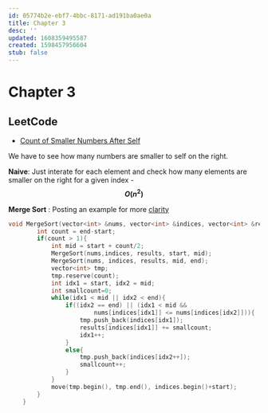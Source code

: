 ```yaml
---
id: 05774b2e-ebf7-4bbc-8171-ad191ba0ae0a
title: Chapter 3
desc: ''
updated: 1608359495587
created: 1598457956604
stub: false
---
```


# Chapter 3

## LeetCode

* [Count of Smaller Numbers After Self](https://leetcode.com/problems/count-of-smaller-numbers-after-self/)

We have to see how many numbers are smaller to self on the right.


**Naive**:
Just interate for each element and check how many elements are smaller on the right for a given index  - **$$O(n^2)$$**

**Merge Sort** :
Posting an example for more [clarity](https://leetcode.com/problems/count-of-smaller-numbers-after-self/discuss/76607/C++-O(nlogn)-Time-O(n)-Space-MergeSort-Solution-with-Detail-Explanation)

```cpp
void MergeSort(vector<int> &nums, vector<int> &indices, vector<int> &results, int start, int end){
        int count = end-start;
        if(count > 1){
            int mid = start + count/2;
            MergeSort(nums,indices, results, start, mid);
            MergeSort(nums, indices, results, mid, end);
            vector<int> tmp;
            tmp.reserve(count);
            int idx1 = start, idx2 = mid;
            int smallcount=0;
            while(idx1 < mid || idx2 < end){
                if((idx2 == end) || (idx1 < mid &&
                        nums[indices[idx1]] <= nums[indices[idx2]])){
                    tmp.push_back(indices[idx1]);
                    results[indices[idx1]] += smallcount;
                    idx1++;
                }
                else{
                    tmp.push_back(indices[idx2++]);
                    smallcount++;
                }
            }
            move(tmp.begin(), tmp.end(), indices.begin()+start);
        }
    }
```